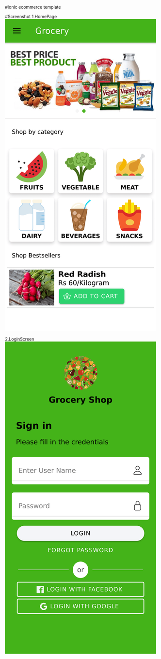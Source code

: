 #ionic ecommerce template

#Screenshot
1.HomePage
![HomePage](https://raw.githubusercontent.com/rahuldmk/ionic-ecommerce-template/master/screenshot/Screen%20Shot%202020-07-30%20at%2008.44.22.png)

2.LoginScreen
![LoginPage](https://raw.githubusercontent.com/rahuldmk/ionic-ecommerce-template/master/screenshot/Screen%20Shot%202020-07-30%20at%2008.44.42.png)

